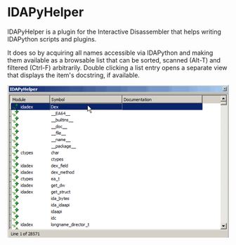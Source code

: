 # IDAPyHelper

IDAPyHelper is a plugin for the Interactive Disassembler that helps writing IDAPython scripts and plugins.

It does so by acquiring all names accessible via IDAPython and making them available as a browsable list that can be sorted, scanned (Alt-T) and filtered (Ctrl-F) arbitrarily. Double clicking a list entry opens a separate view that displays the item's docstring, if  available.

![IDAPyHelper animated gif](/rsrc/pyhelper.gif?raw=true)